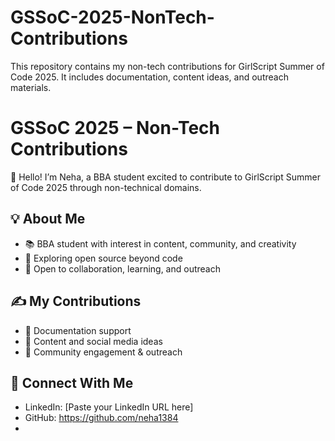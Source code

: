 # GSSoC-2025-NonTech-Contributions
This repository contains my non-tech contributions for GirlScript Summer of Code 2025. It includes documentation, content ideas, and outreach materials.
# GSSoC 2025 – Non-Tech Contributions

👋 Hello! I’m Neha, a BBA student excited to contribute to GirlScript Summer of Code 2025 through non-technical domains.

## 💡 About Me
- 📚 BBA student with interest in content, community, and creativity
- 🌟 Exploring open source beyond code
- 🤝 Open to collaboration, learning, and outreach

## ✍️ My Contributions
- 📄 Documentation support
- 🎨 Content and social media ideas
- 📢 Community engagement & outreach

## 🔗 Connect With Me
- LinkedIn: [Paste your LinkedIn URL here]
- GitHub: https://github.com/neha1384
- 
